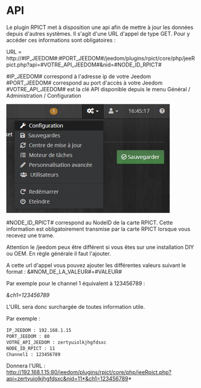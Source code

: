 API
===
Le plugin RPICT met à disposition une api afin de mettre à jour les données depuis d'autres systèmes.
Il s'agit d'une URL d'appel de type GET.
Pour y accéder ces informations sont obligatoires :

URL = http://#IP_JEEDOM#:#PORT_JEEDOM#/jeedom/plugins/rpict/core/php/jeeRpict.php?api=#VOTRE_API_JEEDOM#&nid=#NODE_ID_RPICT#

 #IP_JEEDOM# correspond à l'adresse ip de votre Jeedom
 #PORT_JEEDOM# correspond au port d'accès à votre Jeedom
 #VOTRE_API_JEEDOM# est la clé API disponible depuis le menu Général / Administration / Configuration

 ![rpict_api](../images/rpict_api_menu1.png)

 #NODE_ID_RPICT# correspond au NodeID de la carte RPICT. Cette information est obligatoirement transmise par la carte RPICT lorsque vous recevez une trame.

Attention le /jeedom peux être différent si vous êtes sur une installation DIY ou OEM. En règle générale il faut l'ajouter.

A cette url d'appel vous pouvez ajouter les différentes valeurs suivant le format : &#NOM_DE_LA_VALEUR#=#VALEUR#

Par exemple pour le channel 1 équivalent à 123456789 :

*&ch1=123456789*

L'URL sera donc surchargée de toutes information utile.

Par exemple :

    IP_JEEDOM : 192.168.1.15
    PORT_JEEDOM : 80
    VOTRE_API_JEEDOM : zertyuiolkjhgfdsxc
    NODE_ID_RPICT : 11
    Channel1 : 123456789

Donnera l'URL : http://192.168.1.15:80/jeedom/plugins/rpict/core/php/jeeRpict.php?api=zertyuiolkjhgfdsxc&nid=11*&ch1=123456789*
